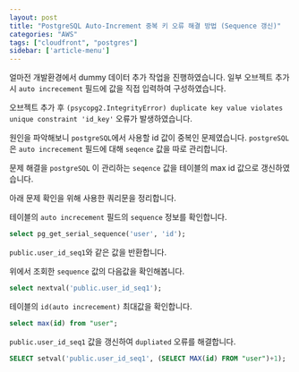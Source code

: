 ```yaml
---
layout: post
title: "PostgreSQL Auto-Increment 중복 키 오류 해결 방법 (Sequence 갱신)"
categories: "AWS"
tags: ["cloudfront", "postgres"]
sidebar: ['article-menu']
---
```


얼마전 개발환경에서 dummy 데이터 추가 작업을 진행하였습니다. 일부 오브젝트 추가시 `auto increcement` 필드에 값을 직접 입력하여 구성하였습니다.

오브젝트 추가 후 `(psycopg2.IntegrityError) duplicate key value violates unique constraint 'id_key'` 오류가 발생하였습니다.

원인을 파악해보니 `postgreSQL`에서 사용할 id 값이 중복인 문제였습니다. `postgreSQL`은 `auto increcement` 필드에 대해 `seqence` 값을 따로 관리합니다. 

문제 해결을  `postgreSQL` 이 관리하는 `seqence` 값을 테이블의 max id 값으로 갱신하였습니다.

아래 문제 확인을 위해 사용한 쿼리문을 정리합니다.


테이블의 `auto increcement` 필드의 `sequence` 정보를 확인합니다.
``` sql
select pg_get_serial_sequence('user', 'id');
```
`public.user_id_seq1`와 같은 값을 반환합니다.


위에서 조회한 `sequence` 값의 다음값을 확인해봅니다.
``` sql
select nextval('public.user_id_seq1');
```

테이블의 `id(auto increcement)` 최대값을 확인합니다.
``` sql
select max(id) from "user";
```

`public.user_id_seq1` 값을 갱신하여 `dupliated` 오류를 해결합니다.
``` sql
SELECT setval('public.user_id_seq1', (SELECT MAX(id) FROM "user")+1);
```
